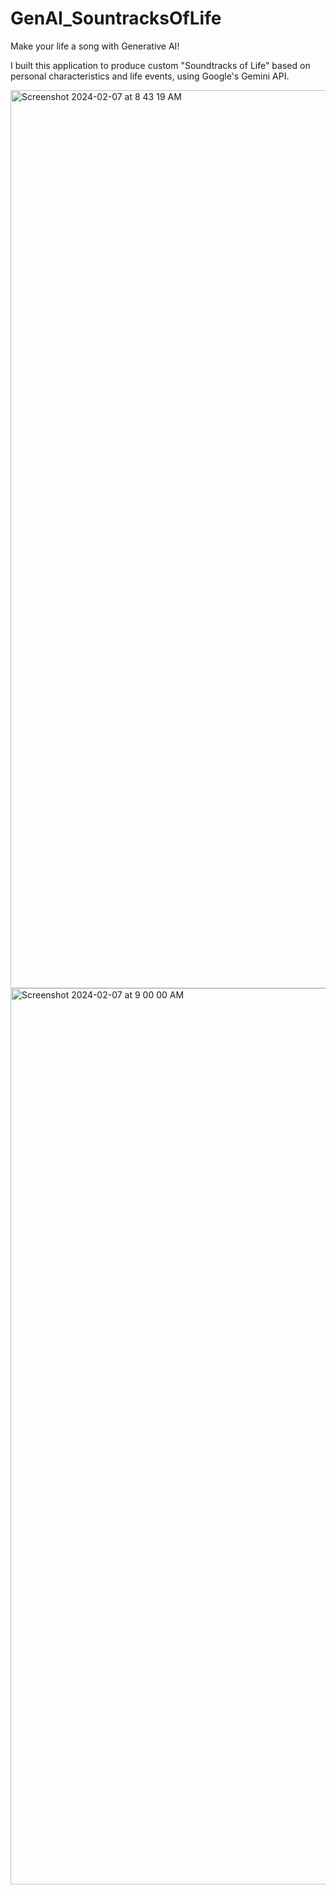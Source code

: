 # GenAI_SountracksOfLife
Make your life a song with Generative AI!

I built this application to produce custom "Soundtracks of Life" based on personal characteristics and life events, using Google's Gemini API. 

<img width="1437" alt="Screenshot 2024-02-07 at 8 43 19 AM" src="https://github.com/CandiceWright/GenAI_SountracksOfLife/assets/46908197/7c0d1ace-1993-4a35-bd45-d431b54ffdca">


<img width="1434" alt="Screenshot 2024-02-07 at 9 00 00 AM" src="https://github.com/CandiceWright/GenAI_SountracksOfLife/assets/46908197/bbb18269-c373-4e24-9d52-cbd038f5fa36">


